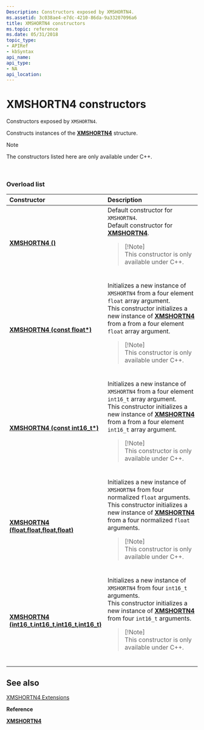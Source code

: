 ```yaml
---
Description: Constructors exposed by XMSHORTN4.
ms.assetid: 3c038ae4-e7dc-4210-86da-9a33207096a6
title: XMSHORTN4 constructors
ms.topic: reference
ms.date: 05/31/2018
topic_type: 
- APIRef
- kbSyntax
api_name: 
api_type: 
- NA
api_location: 
---
```


# XMSHORTN4 constructors

Constructors exposed by `XMSHORTN4`.

Constructs instances of the [**XMSHORTN4**](/windows/desktop/api/DirectXPackedVector/ns-directxpackedvector-xmshortn4) structure.

> [!Note]  
> The constructors listed here are only available under C++.

 

### Overload list



<table>
<colgroup>
<col style="width: 50%" />
<col style="width: 50%" />
</colgroup>
<thead>
<tr class="header">
<th style="text-align: left;">Constructor</th>
<th style="text-align: left;">Description</th>
</tr>
</thead>
<tbody>
<tr class="odd">
<td style="text-align: left;"><a href="https://docs.microsoft.com/windows/desktop/api/directxpackedvector/nf-directxpackedvector-xmshortn4-xmshortn4(constfloat)"><strong>XMSHORTN4 ()</strong></a></td>
<td style="text-align: left;">Default constructor for <code>XMSHORTN4</code>. <br/> Default constructor for <a href="/windows/desktop/api/DirectXPackedVector/ns-directxpackedvector-xmshortn4"><strong>XMSHORTN4</strong></a>. <br/>
<blockquote>
[!Note]<br />
This constructor is only available under C++.
</blockquote>
<br/></td>
</tr>
<tr class="even">
<td style="text-align: left;"><a href="https://docs.microsoft.com/windows/desktop/api/directxpackedvector/nf-directxpackedvector-xmshortn4-xmshortn4(constfloat)"><strong>XMSHORTN4 (const float*)</strong></a></td>
<td style="text-align: left;">Initializes a new instance of <code>XMSHORTN4</code> from a four element <code>float</code> array argument. <br/> This constructor initializes a new instance of <a href="/windows/desktop/api/DirectXPackedVector/ns-directxpackedvector-xmshortn4"><strong>XMSHORTN4</strong></a> from a from a four element <code>float</code> array argument. <br/>
<blockquote>
[!Note]<br />
This constructor is only available under C++.
</blockquote>
<br/></td>
</tr>
<tr class="odd">
<td style="text-align: left;"><a href="https://docs.microsoft.com/windows/desktop/api/directxpackedvector/nf-directxpackedvector-xmshortn4-xmshortn4(constint16_t)"><strong>XMSHORTN4 (const int16_t*)</strong></a></td>
<td style="text-align: left;">Initializes a new instance of <code>XMSHORTN4</code> from a four element <code>int16_t</code> array argument. <br/> This constructor initializes a new instance of <a href="/windows/desktop/api/DirectXPackedVector/ns-directxpackedvector-xmshortn4"><strong>XMSHORTN4</strong></a> from a from a four element <code>int16_t</code> array argument. <br/>
<blockquote>
[!Note]<br />
This constructor is only available under C++.
</blockquote>
<br/></td>
</tr>
<tr class="even">
<td style="text-align: left;"><a href="https://docs.microsoft.com/windows/desktop/api/directxpackedvector/nf-directxpackedvector-xmshortn4-xmshortn4(float_float_float_float)"><strong>XMSHORTN4 (float,float,float,float)</strong></a></td>
<td style="text-align: left;">Initializes a new instance of <code>XMSHORTN4</code> from four normalized <code>float</code> arguments. <br/> This constructor initializes a new instance of <a href="/windows/desktop/api/DirectXPackedVector/ns-directxpackedvector-xmshortn4"><strong>XMSHORTN4</strong></a> from a four normalized <code>float</code> arguments. <br/>
<blockquote>
[!Note]<br />
This constructor is only available under C++.
</blockquote>
<br/></td>
</tr>
<tr class="odd">
<td style="text-align: left;"><a href="https://docs.microsoft.com/windows/desktop/api/directxpackedvector/nf-directxpackedvector-xmshortn4-xmshortn4(int16_t_int16_t_int16_t_int16_t)"><strong>XMSHORTN4 (int16_t,int16_t,int16_t,int16_t)</strong></a></td>
<td style="text-align: left;">Initializes a new instance of <code>XMSHORTN4</code> from four <code>int16_t</code> arguments. <br/> This constructor initializes a new instance of <a href="/windows/desktop/api/DirectXPackedVector/ns-directxpackedvector-xmshortn4"><strong>XMSHORTN4</strong></a> from four <code>int16_t</code> arguments. <br/>
<blockquote>
[!Note]<br />
This constructor is only available under C++.
</blockquote>
<br/></td>
</tr>
</tbody>
</table>



## See also

<dl> <dt>

[XMSHORTN4 Extensions](ovw-xmshortn4-extensions.md)
</dt> <dt>

**Reference**
</dt> <dt>

[**XMSHORTN4**](/windows/desktop/api/DirectXPackedVector/ns-directxpackedvector-xmshortn4)
</dt> </dl>

 

 




